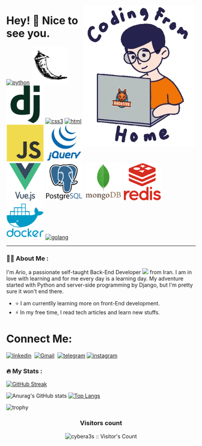 <!--suppress HtmlDeprecatedAttribute -->
[<img align='right' src="https://raw.githubusercontent.com/Aleksey-Voko/Aleksey-Voko/master/assets/cfh.gif?raw=true" width="300" alt="giphy">](https://t.me/voko_aleksey)



# Hey! 👋 Nice to see you. #



[<img src="https://cdn.jsdelivr.net/gh/devicons/devicon/icons/python/python-original.svg" alt="python" height="100">](https://docs.python.org/3/library/index.html)
[<img src="https://raw.githubusercontent.com/devicons/devicon/1119b9f84c0290e0f0b38982099a2bd027a48bf1/icons/flask/flask-original.svg" alt="flask" height="100">](https://flask.palletsprojects.com/en/2.1.x/)
[<img src="https://raw.githubusercontent.com/devicons/devicon/1119b9f84c0290e0f0b38982099a2bd027a48bf1/icons/django/django-plain.svg" alt="django" height="100">](https://www.djangoproject.com/)
[<img src="https://cdn.jsdelivr.net/gh/devicons/devicon/icons/css3/css3-original.svg" alt="css3" height="100">](https://developer.mozilla.org/en-US/docs/Web/CSS)
[<img src="https://cdn.jsdelivr.net/gh/devicons/devicon/icons/html5/html5-original.svg" alt="html" height="100">](https://html.com/)
[<img src="https://raw.githubusercontent.com/devicons/devicon/master/icons/javascript/javascript-original.svg" alt="javascript" height="100">](https://www.javascript.com/)
[<img src="https://raw.githubusercontent.com/devicons/devicon/1119b9f84c0290e0f0b38982099a2bd027a48bf1/icons/jquery/jquery-plain-wordmark.svg" alt="jquery" height="100">](https://jquery.com/)
[<img src="https://raw.githubusercontent.com/devicons/devicon/1119b9f84c0290e0f0b38982099a2bd027a48bf1/icons/vuejs/vuejs-original-wordmark.svg" alt="vue" height="100">](https://vuejs.org/)
[<img src="https://raw.githubusercontent.com/devicons/devicon/1119b9f84c0290e0f0b38982099a2bd027a48bf1/icons/postgresql/postgresql-original-wordmark.svg" alt="postgresql" height="100">](https://www.postgresql.org/)
[<img src="https://raw.githubusercontent.com/devicons/devicon/1119b9f84c0290e0f0b38982099a2bd027a48bf1/icons/mongodb/mongodb-original-wordmark.svg" alt="mongodb" height="100">](https://www.mongodb.com/)
[<img src="https://raw.githubusercontent.com/devicons/devicon/1119b9f84c0290e0f0b38982099a2bd027a48bf1/icons/redis/redis-plain-wordmark.svg" alt="redis" height="100">](https://redis.io/)
[<img src="https://raw.githubusercontent.com/devicons/devicon/1119b9f84c0290e0f0b38982099a2bd027a48bf1/icons/docker/docker-plain-wordmark.svg" alt="docker" height="100">](https://www.docker.com/)
[<img src="https://cdn.jsdelivr.net/gh/devicons/devicon/icons/go/go-original.svg" alt="golang" height="100">](https://golang.org/doc/)
<hr>

### :man_technologist: About Me :
I'm Ario, a passionate self-taught Back-End Developer <img src="https://media.giphy.com/media/WUlplcMpOCEmTGBtBW/giphy.gif" width="30"> from Iran. I am in love with learning and for me every day is a learning day. My adventure started with Python and server-side programming by Django, but I'm pretty sure it won't end there.

- :star: I am currentlly learning more on front-End development.
- :zap: In my free time, I read tech articles and learn new stuffs.
 
<h1>Connect Me:</h1>

[<img src="https://raw.githubusercontent.com/peterthehan/peterthehan/master/assets/linkedin.svg" alt="linkedin" height="50" width="50">](https://www.linkedin.com/in/cybera3s)&nbsp;
[<img src="https://upload.wikimedia.org/wikipedia/commons/thumb/7/7e/Gmail_icon_%282020%29.svg/107px-Gmail_icon_%282020%29.svg.png" alt="Gmail" height="50" width="50">](mailto:cybera.3s@gmail.com)&nbsp;
[<img src="https://cdn.iconscout.com/icon/free/png-256/telegram-3-226554.png" alt="telegram" height="50" width="50">](https://t.me/s_sajadsafa)
[<img src="https://raw.githubusercontent.com/hussainweb/hussainweb/main/icons/instagram.png" alt="instagram" height="50" width="50">](https://instagram.com/s.sajadsafa)



### :fire: My Stats :
[![GitHub Streak](https://github-readme-streak-stats.herokuapp.com?user=cybera3s&theme=merko&date_format=M%20j%5B%2C%20Y%5D)](https://git.io/streak-stats)

![Anurag's GitHub stats](https://github-readme-stats.vercel.app/api?username=cybera3s&show_icons=true&theme=dark&count_private=true&hide=prs,issues)
[![Top Langs](https://github-readme-stats.vercel.app/api/top-langs/?username=cybera3s&langs_count=15&theme=dark&layout=compact)](https://github.com/anuraghazra/github-readme-stats)



![trophy](https://github-profile-trophy.vercel.app/?username=cybera3s&theme=onestar&no-frame=true&column=3&row=2&)




<!-- 

[<img src="https://cdn.jsdelivr.net/gh/devicons/devicon/icons/html5/html5-original.svg" height="30" alt="html5">]()
[<img src="https://cdn.jsdelivr.net/gh/devicons/devicon/icons/css3/css3-original.svg" height="30" alt="css3">]()
[<img src="https://cdn.jsdelivr.net/gh/devicons/devicon/icons/flask/flask-original.svg" height="30" alt="flask">]()
[<img src="https://cdn.jsdelivr.net/gh/devicons/devicon/icons/docker/docker-plain.svg" height="30" alt="docker">]()
[<img src="https://cdn.jsdelivr.net/gh/devicons/devicon/icons/mysql/mysql-original.svg" height="30" alt="mysql">]()
[<img src="https://cdn.jsdelivr.net/gh/devicons/devicon/icons/postgresql/postgresql-original.svg" height="30" alt="postgresql">]()
[<img src="https://cdn.jsdelivr.net/gh/devicons/devicon/icons/mongodb/mongodb-original.svg" height="30" alt="mongodb">]()
[<img src="https://cdn.jsdelivr.net/gh/devicons/devicon/icons/jenkins/jenkins-original.svg" height="30" alt="jenkins">]()
[<img src="https://cdn.jsdelivr.net/gh/devicons/devicon/icons/kubernetes/kubernetes-plain.svg" height="30" alt="kubernetes">]()
[<img src="https://cdn.jsdelivr.net/gh/devicons/devicon/icons/nginx/nginx-original.svg" height="30" alt="nginx">]()
[<img src="https://cdn.jsdelivr.net/gh/devicons/devicon/icons/gradle/gradle-plain.svg" height="30" alt="gradle">]()
[<img src="https://cdn.jsdelivr.net/gh/devicons/devicon/icons/firebase/firebase-plain.svg" height="30" alt="firebase">]()
[<img src="https://cdn.jsdelivr.net/gh/devicons/devicon/icons/heroku/heroku-original.svg" height="30" alt="heroku">]()
[<img src="https://cdn.jsdelivr.net/gh/devicons/devicon/icons/jetbrains/jetbrains-original.svg" height="30" alt="jetbrains">]()
[<img src="https://cdn.jsdelivr.net/gh/devicons/devicon/icons/pycharm/pycharm-original.svg" height="30" alt="pycharm">]()
[<img src="https://cdn.jsdelivr.net/gh/devicons/devicon/icons/intellij/intellij-original.svg" height="30" alt="intellij">]()
[<img src="https://cdn.jsdelivr.net/gh/devicons/devicon/icons/webstorm/webstorm-original.svg" height="30" alt="webstorm">]()
[<img src="https://cdn.jsdelivr.net/gh/devicons/devicon/icons/jupyter/jupyter-original-wordmark.svg" height="30" alt="jupyter">]()
[<img src="https://cdn.jsdelivr.net/gh/devicons/devicon/icons/vscode/vscode-original.svg" height="30" alt="vscode">]()
[<img src="https://cdn.jsdelivr.net/gh/devicons/devicon/icons/git/git-original.svg" height="30" alt="git">]()
[<img src="https://cdn.jsdelivr.net/gh/devicons/devicon/icons/bitbucket/bitbucket-original.svg" height="30" alt="bitbucket">]()
[<img src="https://cdn.jsdelivr.net/gh/devicons/devicon/icons/gitlab/gitlab-original.svg" height="30" alt="gitlab">]() -->




<div>
  <h3 align="center">Visitors count</h3>
<p align="center">
    <img src="https://profile-counter.glitch.me/{cybera3s}/count.svg" alt="cybera3s :: Visitor's Count" />
</p>
</div>

